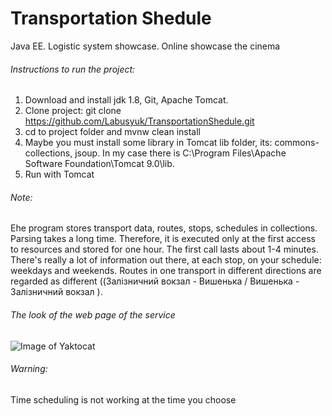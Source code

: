 # Transportation Shedule
Java EE. Logistic system showcase. 
Online showcase the cinema
###### Instructions to run the project:

1. Download and install jdk 1.8, Git, Apache Tomcat.
2. Clone project: git clone https://github.com/Labusyuk/TransportationShedule.git
3. cd to project folder and mvnw clean install
4. Maybe you must install some library in Tomcat lib folder, its: commons-collections, jsoup. In my case there is C:\Program Files\Apache Software Foundation\Tomcat 9.0\lib.
4. Run with Tomcat

###### Note: 
Еhe program stores transport data, routes, stops, schedules in collections. Parsing takes a long time. Therefore, it is executed only at the first access to resources and stored for one hour. The first call lasts about 1-4 minutes.
There's really a lot of information out there, at each stop, on your schedule: weekdays and weekends. Routes in one transport in different directions are regarded as different ((Залізничний вокзал - Вишенька   /  Вишенька - Залізничний вокзал ).

###### The look of the web page of the service

![Image of Yaktocat](https://raw.githubusercontent.com/Labusyuk/TransportationShedule/master/webview.png)

###### Warning: 
Time scheduling is not working at the time you choose
